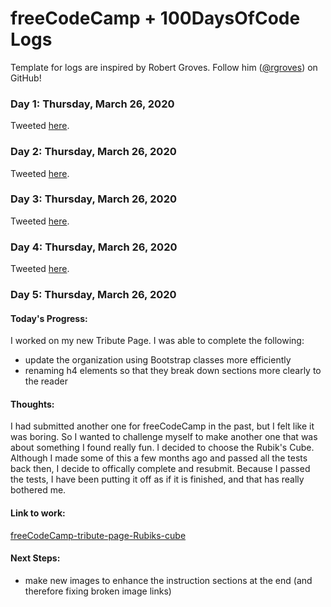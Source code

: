 # freeCodeCamp + 100DaysOfCode Logs
Template for logs are inspired by Robert Groves. Follow him ([@rgroves](https://github.com/rgroves)) on GitHub! 

### Day 1: Thursday, March 26, 2020

Tweeted [here](https://twitter.com/kathleen_tech/status/1241884814682337282).

### Day 2: Thursday, March 26, 2020

Tweeted [here](https://twitter.com/kathleen_tech/status/1242275266942115840).

### Day 3: Thursday, March 26, 2020

Tweeted [here](https://twitter.com/kathleen_tech/status/1242652924351741953).

### Day 4: Thursday, March 26, 2020

Tweeted [here](https://twitter.com/kathleen_tech/status/1243006747100487686).

### Day 5: Thursday, March 26, 2020

#### **Today's Progress**:

I worked on my new Tribute Page. I was able to complete the following:
* update the organization using Bootstrap classes more efficiently
* renaming h4 elements so that they break down sections more clearly to the reader

#### **Thoughts:**

I had submitted another one for freeCodeCamp in the past, but I felt like it was boring. So I wanted to challenge myself to make another one that was about something I found really fun. I decided to choose the Rubik's Cube. Although I made some of this a few months ago and passed all the tests back then, I decide to offically complete and resubmit. Because I passed the tests, I have been putting it off as if it is finished, and that has really bothered me.

#### **Link to work:**

[freeCodeCamp-tribute-page-Rubiks-cube](https://kathleengraham.github.io/fccTributePage/)

#### **Next Steps:**

* make new images to enhance the instruction sections at the end (and therefore fixing broken image links)